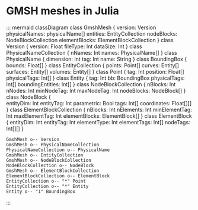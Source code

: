 # GMSH meshes in Julia

::: mermaid
classDiagram
    class GmshMesh {
      version: Version
      physicalNames: physicalName[]
      entities: EntityCollection
      nodeBlocks: NodeBlockCollection
      elementBlocks: ElementBlockCollection
    }
    class Version {
      version: Float
      fileType: Int
      dataSize: Int
    }
    class PhysicalNameCollection {
      nNames: Int
      names: PhysicalName[]
    }
    class PhysicalName {
      dimension: Int
      tag: Int
      name: String
    }
    class BoundingBox {
      bounds: Float[]
    }
    class EntityCollection {
      points: Point[]
      curves: Entity[]
      surfaces: Entity[]
      volumes: Entity[]
    }
    class Point {
      tag: Int
      position: Float[]
      physicalTags: Int[]
    }
    class Entity {
        tag: Int
        bb: BoundingBox
        physicalTags: Int[]
        boundingEntities: Int[]
    }
    class NodeBlockCollection {
      nBlocks: Int
      nNodes: Int
      minNodeTag: Int
      maxNodeTag: Int
      nodeBlocks: NodeBlock[]
    }
    class NodeBlock {       
      entityDim: Int
      entityTag: Int
      parametric: Bool
      tags: Int[]
      coordinates: Float[][]
    }
    class ElementBlockCollection {
      nBlocks: Int
      nElements: Int
      minElementTag: Int
      maxElementTag: Int
      elementBlocks: ElementBlock[]
    }
    class ElementBlock {
        entityDim: Int
        entityTag: Int
        elementType: Int
        elementTags: Int[]
        nodeTags: Int[][]
    }

    GmshMesh o-- Version
    GmshMesh o-- PhysicalNameCollection
    PhysicalNameCollection o-- PhysicalName
    GmshMesh o-- EntityCollection
    GmshMesh o-- NodeBlockCollection
    NodeBlockCollection o-- NodeBlock
    GmshMesh o-- ElementBlockCollection
    ElementBlockCollection o-- ElementBlock
    EntityCollection o-- "*" Point
    EntityCollection o-- "*" Entity
    Entity o-- "1" BoundingBox
:::



